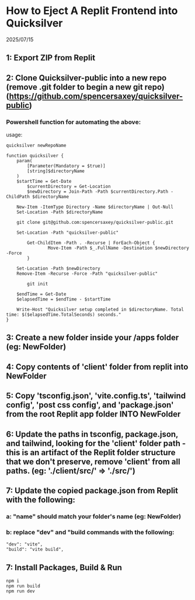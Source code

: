 # How to Eject A Replit Frontend into Quicksilver

2025/07/15

## 1: Export ZIP from Replit

## 2: Clone Quicksilver-public into a new repo (remove .git folder to begin a new git repo) (https://github.com/spencersaxey/quicksilver-public)

### Powershell function for automating the above:

usage:

```
quicksilver newRepoName
```

```
function quicksilver {
    param(
        [Parameter(Mandatory = $true)]
        [string]$directoryName
    )
    $startTime = Get-Date
		$currentDirectory = Get-Location
		$newDirectory = Join-Path -Path $currentDirectory.Path -ChildPath $directoryName

    New-Item -ItemType Directory -Name $directoryName | Out-Null
    Set-Location -Path $directoryName

    git clone git@github.com:spencersaxey/quicksilver-public.git

    Set-Location -Path "quicksilver-public"

		Get-ChildItem -Path . -Recurse | ForEach-Object {
				Move-Item -Path $_.FullName -Destination $newDirectory -Force
		}

    Set-Location -Path $newDirectory
    Remove-Item -Recurse -Force -Path "quicksilver-public"

		git init

    $endTime = Get-Date
    $elapsedTime = $endTime - $startTime

    Write-Host "Quicksilver setup completed in $directoryName. Total time: $($elapsedTime.TotalSeconds) seconds."
}
```

## 3: Create a new folder inside your /apps folder (eg: NewFolder)

## 4: Copy contents of 'client' folder from replit into NewFolder

## 5: Copy 'tsconfig.json', 'vite.config.ts', 'tailwind config', 'post css config', and 'package.json' from the root Replit app folder INTO NewFolder

## 6: Update the paths in tsconfig, package.json, and tailwind, looking for the 'client' folder path - this is an artifact of the Replit folder structure that we don't preserve, remove 'client' from all paths. (eg: './client/src/' => './src/')

## 7: Update the copied package.json from Replit with the following:

### a: "name" should match your folder's name (eg: NewFolder)

### b: replace "dev" and "build commands with the following:

```
"dev": "vite",
"build": "vite build",
```

## 7: Install Packages, Build & Run

```
npm i
npm run build
npm run dev
```
